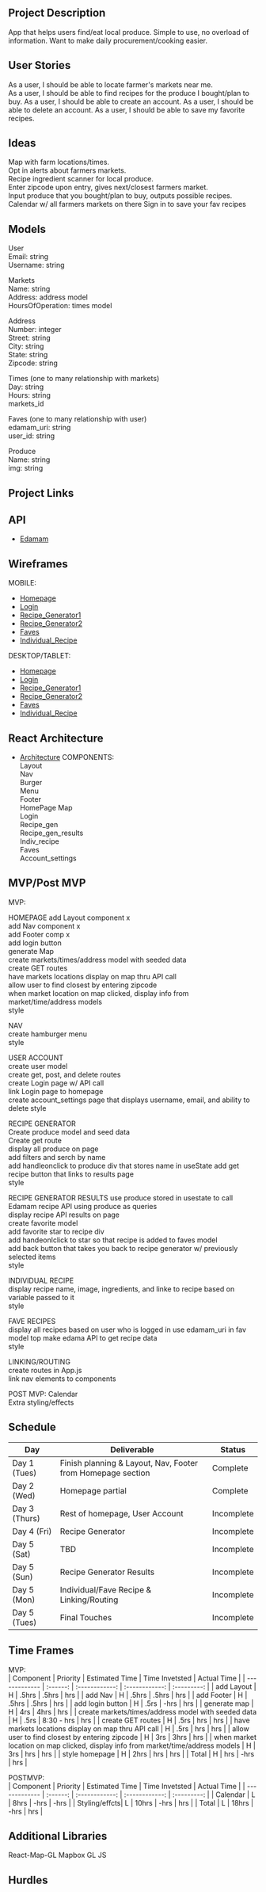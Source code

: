 ## Project Description
App that helps users find/eat local produce. Simple to use, no overload of information. Want to make daily procurement/cooking easier.

## User Stories
As a user, I should be able to locate farmer's markets near me.  
As a user, I should be able to find recipes for the produce I bought/plan to buy.
As a user, I should be able to create an account.
As a user, I should be able to delete an account.
As a user, I should be able to save my favorite recipes.

## Ideas
Map with farm locations/times.  
Opt in alerts about farmers markets.  
Recipe ingredient scanner for local produce.  
Enter zipcode upon entry, gives next/closest farmers market.  
Input produce that you bought/plan to buy, outputs possible recipes. 
Calendar w/ all farmers markets on there
Sign in to save your fav recipes

## Models
User   
Email: string  
Username: string  

Markets  
Name: string  
Address: address model  
HoursOfOperation: times model

Address  
Number: integer  
Street: string  
City: string  
State: string  
Zipcode: string  

Times (one to many relationship with markets)  
Day: string  
Hours: string  
markets_id

Faves (one to many relationship with user)    
edamam_uri: string  
user_id: string  

Produce  
Name: string  
img: string


## Project Links

## API
- [Edamam](https://developer.edamam.com/) 

## Wireframes  
MOBILE:  
- [Homepage](https://res.cloudinary.com/dgbf3yxnd/image/upload/v1597159070/capstone/IMG_0408_yu8gfp.jpg)
- [Login](https://res.cloudinary.com/dgbf3yxnd/image/upload/v1597159050/capstone/IMG_0409_g7l1a5.jpg)
- [Recipe_Generator1](https://res.cloudinary.com/dgbf3yxnd/image/upload/v1597158841/capstone/IMG_0410_lochpv.jpg)  
- [Recipe_Generator2](https://res.cloudinary.com/dgbf3yxnd/image/upload/v1597159010/capstone/IMG_0411_jx0jzk.jpg)
- [Faves](https://res.cloudinary.com/dgbf3yxnd/image/upload/v1597158866/capstone/IMG_0413_s1qhhp.jpg)
- [Individual_Recipe](https://res.cloudinary.com/dgbf3yxnd/image/upload/v1597158947/capstone/IMG_0412_p1rded.jpg)


DESKTOP/TABLET:  
- [Homepage](https://res.cloudinary.com/dgbf3yxnd/image/upload/v1597158964/capstone/IMG_0414_kjvuom.jpg)
- [Login](https://res.cloudinary.com/dgbf3yxnd/image/upload/v1597158983/capstone/IMG_0415_ujrcdy.jpg)
- [Recipe_Generator1](https://res.cloudinary.com/dgbf3yxnd/image/upload/v1597158816/capstone/IMG_0416_gsbia4.jpg)
- [Recipe_Generator2](https://res.cloudinary.com/dgbf3yxnd/image/upload/v1597159031/capstone/IMG_0417_c9f2vs.jpg)
- [Faves](https://res.cloudinary.com/dgbf3yxnd/image/upload/v1597158895/capstone/IMG_0419_fvh88t.jpg)
- [Individual_Recipe](https://res.cloudinary.com/dgbf3yxnd/image/upload/v1597158918/capstone/IMG_0418_acioeh.jpg)

## React Architecture
- [Architecture](https://res.cloudinary.com/dgbf3yxnd/image/upload/v1597158719/capstone/IMG_0420_qte7ug.jpg)
COMPONENTS:  
Layout  
Nav  
Burger  
Menu  
Footer  
HomePage 
Map   
Login  
Recipe_gen  
Recipe_gen_results  
Indiv_recipe  
Faves  
Account_settings


## MVP/Post MVP

MVP:  

HOMEPAGE 
add Layout component x  
add Nav component  x    
add Footer comp x  
add login button  
generate Map    
create markets/times/address model with seeded data  
create GET routes  
have markets locations display on map thru API call  
allow user to find closest by entering zipcode  
when market location on map clicked, display info from market/time/address models  
style  

NAV  
create hamburger menu  
style

USER ACCOUNT  
create user model  
create get, post, and delete routes  
create Login page w/ API call  
link Login page to homepage  
create account_settings page that displays username, email, and ability to delete
style  

RECIPE GENERATOR  
Create produce model and seed data  
Create get route  
display all produce on page  
add filters and serch by name  
add handleonclick to produce div that stores name in useState
add get recipe button that links to results page  
style  

RECIPE GENERATOR RESULTS
use produce stored in usestate to call Edamam recipe API using produce as queries  
display recipe API results on page  
create favorite model  
add favorite star to recipe div  
add handeonlclick to star so that recipe is added to faves model  
add back button that takes you back to recipe generator w/ previously selected items  
style  

INDIVIDUAL RECIPE  
display recipe name, image, ingredients, and linke to recipe based on variable passed to it  
style  

FAVE RECIPES  
display all recipes based on user who is logged in
use edamam_uri in fav model top make edama API to get recipe data  
style  

LINKING/ROUTING  
create routes in App.js  
link nav elements to components



POST MVP:
Calendar  
Extra styling/effects

## Schedule
|  Day | Deliverable | Status
|---|---| ---|
|Day 1 (Tues)| Finish planning & Layout, Nav, Footer from Homepage section | Complete
|Day 2 (Wed)| Homepage partial | Complete
|Day 3 (Thurs)| Rest of homepage, User Account | Incomplete
|Day 4 (Fri) | Recipe Generator | Incomplete
|Day 5 (Sat) |  TBD | Incomplete
|Day 5 (Sun) | Recipe Generator Results | Incomplete
|Day 5 (Mon) | Individual/Fave Recipe & Linking/Routing | Incomplete
|Day 5 (Tues) | Final Touches | Incomplete

## Time Frames

MVP:  
| Component        | Priority | Estimated Time | Time Invetsted | Actual Time |
| -------------    | :------: | :------------: | :------------: | :---------: |
| add Layout          |    H     |       .5hrs     |      .5hrs      |    hrs      |
| add Nav          |    H     |       .5hrs     |       .5hrs      |    hrs      |
| add Footer          |    H     |       .5hrs     |       .5hrs      |    hrs      |
| add login button |    H     |      .5rs     |      -hrs      |    hrs      |
| generate map     |    H     |      4rs     |      4hrs    |    hrs      |
| create markets/times/address model with seeded data     |    H     |      .5rs     |      8:30 - hrs    |    hrs      |
| create GET routes     |    H     |      .5rs     |      hrs    |    hrs      |
| have markets locations display on map thru API call     |    H     |      .5rs     |      hrs    |    hrs      |
| allow user to find closest by entering zipcode     |    H     |      3rs     |      3hrs    |    hrs      |
| when market location on map clicked, display info from market/time/address models     |    H     |      3rs     |      hrs    |    hrs      |
| style homepage         |    H     |       2hrs     |       hrs      |    hrs      |
| Total            |    H     |      hrs       |      -hrs      |    hrs      |

POSTMVP:  
| Component     | Priority | Estimated Time | Time Invetsted | Actual Time |
| ------------- | :------: | :------------: | :------------: | :---------: |
| Calendar      |    L     |      8hrs      |      -hrs      |    -hrs     |
| Styling/effcts|    L     |     10hrs      |      -hrs      |    hrs      |
| Total         |    L     |     18hrs      |      -hrs      |    hrs      |

## Additional Libraries
React-Map-GL
Mapbox GL JS

## Hurdles